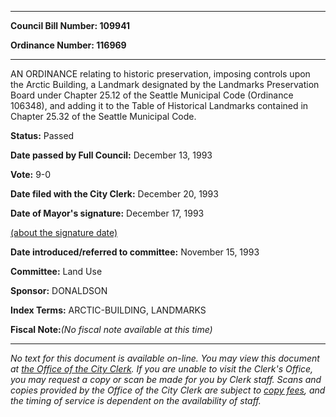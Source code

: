 

********

**Council Bill Number: 109941**
   
**Ordinance Number: 116969**
********

 AN ORDINANCE relating to historic preservation, imposing controls upon the Arctic Building, a Landmark designated by the Landmarks Preservation Board under Chapter 25.12 of the Seattle Municipal Code (Ordinance 106348), and adding it to the Table of Historical Landmarks contained in Chapter 25.32 of the Seattle Municipal Code.

**Status:** Passed
   
**Date passed by Full Council:** December 13, 1993
   
**Vote:** 9-0
   
**Date filed with the City Clerk:** December 20, 1993
   
**Date of Mayor's signature:** December 17, 1993
   
[(about the signature date)](/~public/approvaldate.htm)
   
   
   
**Date introduced/referred to committee:** November 15, 1993
   
**Committee:** Land Use
   
**Sponsor:** DONALDSON
   
   
**Index Terms:** ARCTIC-BUILDING, LANDMARKS

**Fiscal Note:**_(No fiscal note available at this time)_
********

_No text for this document is available on-line. You may view this document at [the Office of the City Clerk](http://www.seattle.gov/leg/clerk/contactUs.htm). If you are unable to visit the Clerk's Office, you may request a copy or scan be made for you by Clerk staff. Scans and copies provided by the Office of the City Clerk are subject to [copy fees](http://clerk.seattle.gov/~public/clerkfees.htm), and the timing of service is dependent on the availability of staff._

